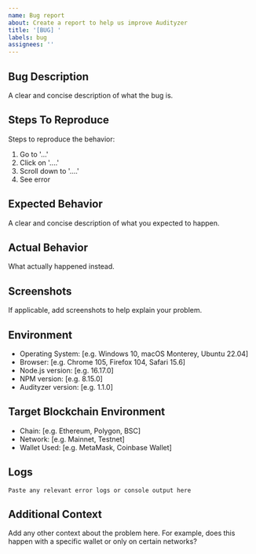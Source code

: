 ```yaml
---
name: Bug report
about: Create a report to help us improve Audityzer
title: '[BUG] '
labels: bug
assignees: ''
---
```


## Bug Description

A clear and concise description of what the bug is.

## Steps To Reproduce

Steps to reproduce the behavior:

1. Go to '...'
2. Click on '....'
3. Scroll down to '....'
4. See error

## Expected Behavior

A clear and concise description of what you expected to happen.

## Actual Behavior

What actually happened instead.

## Screenshots

If applicable, add screenshots to help explain your problem.

## Environment

- Operating System: [e.g. Windows 10, macOS Monterey, Ubuntu 22.04]
- Browser: [e.g. Chrome 105, Firefox 104, Safari 15.6]
- Node.js version: [e.g. 16.17.0]
- NPM version: [e.g. 8.15.0]
- Audityzer version: [e.g. 1.1.0]

## Target Blockchain Environment

- Chain: [e.g. Ethereum, Polygon, BSC]
- Network: [e.g. Mainnet, Testnet]
- Wallet Used: [e.g. MetaMask, Coinbase Wallet]

## Logs

```
Paste any relevant error logs or console output here
```

## Additional Context

Add any other context about the problem here. For example, does this happen with a specific wallet or only on certain networks?
